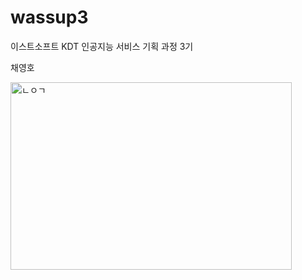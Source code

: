 # wassup3
이스트소프트 KDT 인공지능 서비스 기획 과정 3기

채영호 


<img src="https://image.kmib.co.kr/online_image/2022/0105/2022010515072561666_1641362845_0016639633.jpg" width="450px" height="300px" title="px(픽셀) 크기 설정" alt="ㄴㅇㄱ"></img><br/>


